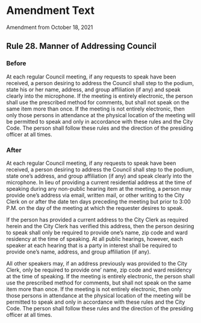 # Amendment Text

Amendment from October 18, 2021

## Rule 28. Manner of Addressing Council

### Before

At each regular Council meeting,
if any requests to speak have been received,
a person desiring to address the Council shall step to the podium,
state his or her name, address, and group affiliation (if any) and
speak clearly into the microphone.
If the meeting is entirely electronic,
the person shall use the prescribed method for comments,
but shall not speak on the same item more than once.
If the meeting is not entirely electronic,
then only those persons in attendance at the physical location
of the meeting will be permitted to speak and only in accordance
with these rules and the City Code.
The person shall follow these rules and the direction of the presiding officer
at all times.

### After

At each regular Council meeting, if any requests to speak have been received, a person desiring to address the Council shall step to the podium, state one’s address, and group affiliation (if any) and speak clearly into the microphone. In lieu of providing a current residential address at the time of speaking during any non-public hearing item at the meeting, a person may provide one’s address via email, written mail, or other writing to the City Clerk on or after the date ten days preceding the meeting but prior to 3:00 P.M. on the day of the meeting at which the requester desires to speak.
  
If the person has provided a current address to the City Clerk as required herein and the City Clerk has verified this address, then the person desiring to speak shall only be required to provide one’s name, zip code and ward residency at the time of speaking. At all public hearings, however, each speaker at each hearing that is a party in interest shall be required to provide one’s name, address, and group affiliation (if any).
 
All other speakers may, if an address previously was provided to the City Clerk, only be required to provide one’ name, zip code and ward residency at the time of speaking. If the meeting is entirely electronic, the person shall use the prescribed method for comments, but shall not speak on the same item more than once. If the meeting is not entirely electronic, then only those persons in attendance at the physical location of the meeting will be permitted to speak and only in accordance with these rules and the City Code. The person shall follow these rules and the direction of the presiding officer at all times.
